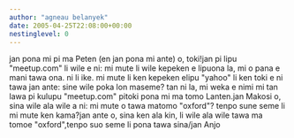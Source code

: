 ```yaml
---
author: "agneau belanyek"
date: 2005-04-25T22:08:00+00:00
nestinglevel: 0
---
```

jan pona mi pi ma Peten (en jan pona mi ante) o, toki!jan pi lipu "meetup.com" li wile e ni: mi mute li wile kepeken e lipuona la, mi o pana e mani tawa ona. ni li ike. mi mute li ken kepeken elipu "yahoo" li ken toki e ni tawa jan ante: sine wile poka lon maseme? tan ni la, mi weka e nimi mi tan lawa pi kulupu "meetup.com" pitoki pona mi ma tomo Lanten.jan Makosi o, sina wile ala wile a ni: mi mute o tawa matomo "oxford"? tenpo sune seme li mi mute ken kama?jan ante o, sina ken ala kin, li wile ala wile tawa ma tomoe "oxford",tenpo suo seme li pona tawa sina/jan Anjo